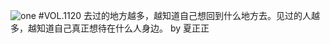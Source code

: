 ![one](http://image.wufazhuce.com/Fu-FRVEjf7cLuWOOGl1IJAtGQURv)
#VOL.1120
去过的地方越多，越知道自己想回到什么地方去。见过的人越多，越知道自己真正想待在什么人身边。 by 夏正正